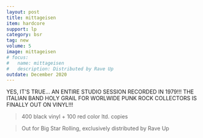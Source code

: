 ```yaml
---
layout: post
title: mittageisen
item: hardcore
support: lp
category: bsr
tag: new 
volume: 5
image: mittageisen
# focus:
#   name: mittageisen
#   description: Distributed by Rave Up
outdate: December 2020
---
```


YES, IT'S TRUE... AN ENTIRE STUDIO SESSION RECORDED IN 1979!!! THE ITALIAN BAND HOLY GRAIL FOR WORLWIDE PUNK ROCK COLLECTORS IS FINALLY OUT ON VINYL!!!

> 400 black vinyl + 100 red color ltd. copies

> Out for Big Star Rolling, exclusively distributed by Rave Up
